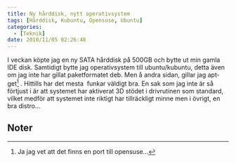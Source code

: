 ```yaml
---
title: Ny hårddisk, nytt operativsystem
tags: [Hårddisk, Kubuntu, Opensuse, Ubuntu]
categories:
  - [Teknik]
date: 2010/11/05 02:26:48
---
```

I veckan köpte jag en ny SATA hårddisk på 500GB och bytte ut min gamla IDE disk. Samtidigt bytte jag operativsystem till ubuntu/kubuntu, detta även om jag inte har gillat paketformatet deb. Men å andra sidan, gillar jag apt-get[^1] . Hittills har det mesta  funkar väldigt bra. En sak som jag inte är så förtjust i är att systemet har aktiverat 3D stödet i drivrutinen som standard, vilket medför att systemet inte riktigt har tillräckligt minne men i övrigt, en bra distro...

## Noter
[^1]: Ja jag vet att det finns en port till opensuse...
